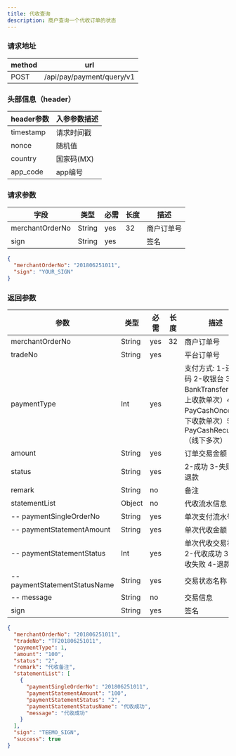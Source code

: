 ```yaml
---
title: 代收查询
description: 商户查询一个代收订单的状态
---
```


### 请求地址

| method | url                       |
| ------ | ------------------------- |
| POST   | /api/pay/payment/query/v1 |

### 头部信息（header）

| header参数                  | 入参参数描述  |
|---------------------------|---------|
| timestamp                 | 请求时间戳   |
| nonce                     | 随机值     |
| country                   | 国家码(MX) |
| app_code                  | app编号   |

### 请求参数

| 字段            | 类型   | 必需 | 长度 | 描述       |
| --------------- | ------ | ---- | ---- | ---------- |
| merchantOrderNo | String | yes  | 32   | 商户订单号 |
| sign            | String | yes  |      | 签名       |

```json title=请求示例
{
  "merchantOrderNo": "201806251011",
  "sign": "YOUR_SIGN"
}
```

### 返回参数

| 参数                          | 类型   | 必需 | 长度 | 描述                           |
| ----------------------------- | ------ | ---- |---|------------------------------|
| merchantOrderNo               | String | yes  | 32 | 商户订单号                        |
| tradeNo                       | String | yes  |   | 平台订单号                        |
| paymentType                   | Int    | yes  |   | 支付方式: 1-还款码 2-收银台 3-BankTransfer（线上收款单次）4-PayCashOnce（线下收款单次）5-PayCashRecurrent（线下多次）     |
| amount                        | String | yes  |   | 订单交易金额                       |
| status                        | String | yes  |   | 2-成功 3-失败 4-退款               |
| remark                        | String | no   |   | 备注                           |
| statementList                 | Object | no   |   | 代收流水信息                       |
| -- paymentSingleOrderNo       | String | yes  |   | 单次支付流水号                      |
| -- paymentStatementAmount     | String | yes  |   | 单次代收金额                       |
| -- paymentStatementStatus     | Int | yes  |   | 单次代收交易状态: 2-代收成功 3-代收失败 4-退款 |
| -- paymentStatementStatusName | String | yes  |   | 交易状态名称                       |
| -- message                    | String | no   |   | 交易信息                         |
| sign                          | String | yes  |   | 签名                           |

```json title=返回示例
{
  "merchantOrderNo": "201806251011",
  "tradeNo": "TF201806251011",
  "paymentType": 1,
  "amount": "100",
  "status": "2",
  "remark": "代收备注",
  "statementList": [
    {
      "paymentSingleOrderNo": "201806251011",
      "paymentStatementAmount": "100",
      "paymentStatementStatus": "2",
      "paymentStatementStatusName": "代收成功",
      "message": "代收成功"
    }
  ],
  "sign": "TEEMO_SIGN",
  "success": true
}
```
